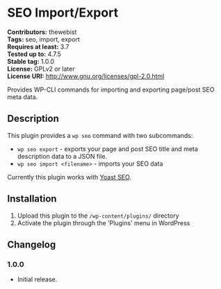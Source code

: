 # SEO Import/Export #
**Contributors:** thewebist  
**Tags:** seo, import, export  
**Requires at least:** 3.7  
**Tested up to:** 4.7.5  
**Stable tag:** 1.0.0  
**License:** GPLv2 or later  
**License URI:** http://www.gnu.org/licenses/gpl-2.0.html  

Provides WP-CLI commands for importing and exporting page/post SEO meta data.

## Description ##

This plugin provides a `wp seo` command with two subcommands:

- `wp seo export` - exports your page and post SEO title and meta description data to a JSON file.
- `wp seo import <filename>` - imports your SEO data

Currently this plugin works with [Yoast SEO](https://wordpress.org/plugins/wordpress-seo/).

## Installation ##

1. Upload this plugin to the `/wp-content/plugins/` directory
2. Activate the plugin through the 'Plugins' menu in WordPress

## Changelog ##

### 1.0.0 ###
* Initial release.